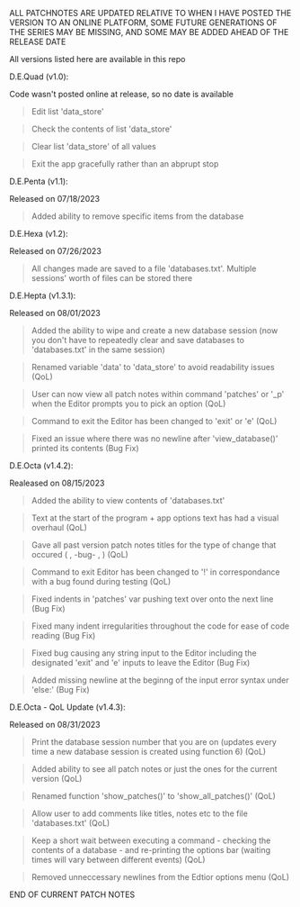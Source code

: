 ALL PATCHNOTES ARE UPDATED RELATIVE TO WHEN I HAVE POSTED THE VERSION TO AN ONLINE PLATFORM, SOME FUTURE GENERATIONS OF THE SERIES MAY BE MISSING, AND SOME MAY BE ADDED AHEAD OF THE RELEASE DATE

All versions listed here are available in this repo

D.E.Quad (v1.0):

Code wasn't posted online at release, so no date is available

> Edit list 'data_store'

> Check the contents of list 'data_store'

> Clear list 'data_store' of all values

> Exit the app gracefully rather than an abprupt stop
  
D.E.Penta (v1.1):

Released on 07/18/2023
> Added ability to remove specific items from the database
  
D.E.Hexa (v1.2):

Released on 07/26/2023
> All changes made are saved to a file 'databases.txt'. Multiple sessions' worth of files can be stored there

D.E.Hepta (v1.3.1):

Released on 08/01/2023
> Added the ability to wipe and create a new database session (now you don't have to repeatedly clear and save databases to 'databases.txt' in the same session)

> Renamed variable 'data' to 'data_store' to avoid readability issues (QoL)

> User can now view all patch notes within command 'patches' or '_p' when the Editor prompts you to pick an option (QoL)

> Command to exit the Editor has been changed to 'exit' or 'e' (QoL)

> Fixed an issue where there was no newline after 'view_database()' printed its contents (Bug Fix)

D.E.Octa (v1.4.2):

Realeased on 08/15/2023
> Added the ability to view contents of 'databases.txt'

> Text at the start of the program + app options text has had a visual overhaul (QoL)

> Gave all past version patch notes titles for the type of change that occured (<new> , -bug- , <QoL>) (QoL)

> Command to exit Editor has been changed to '!' in correspondance with a bug found during testing (QoL)

> Fixed indents in 'patches' var pushing text over onto the next line (Bug Fix)

> Fixed many indent irregularities throughout the code for ease of code reading (Bug Fix)

> Fixed bug causing any string input to the Editor including the designated 'exit' and 'e' inputs to leave the Editor (Bug Fix)

> Added missing newline at the beginng of the input error syntax under 'else:' (Bug Fix)

D.E.Octa - QoL Update (v1.4.3):

Released on 08/31/2023
> Print the database session number that you are on (updates every time a new database session is created using function 6) (QoL)

> Added ability to see all patch notes or just the ones for the current version (QoL)

> Renamed function 'show_patches()' to 'show_all_patches()' (QoL)

> Allow user to add comments like titles, notes etc to the file 'databases.txt' (QoL)

> Keep a short wait between executing a command - checking the contents of a database - and re-printing the options bar (waiting times will vary between different events) (QoL)

> Removed unneccessary newlines from the Edtior options menu (QoL)


END OF CURRENT PATCH NOTES
